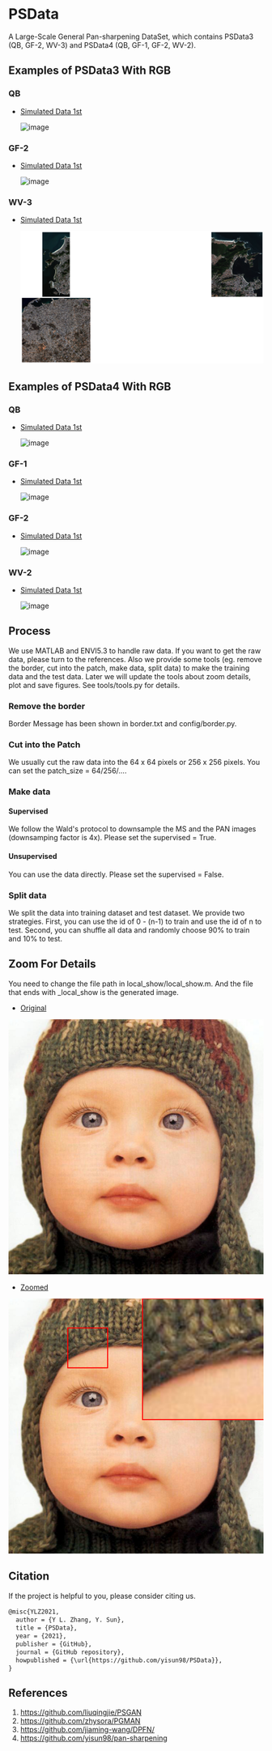 # PSData
A Large-Scale General Pan-sharpening DataSet, which contains PSData3 (QB, GF-2, WV-3) and PSData4 (QB, GF-1, GF-2, WV-2).

## Examples of PSData3 With RGB

### QB

* [Simulated Data 1st](examples/PSData3/QB.png) 

  ![image](examples/PSData3/QB.png)
  
### GF-2
* [Simulated Data 1st](examples/PSData3/GF-2.png) 

  ![image](examples/PSData3/GF-2.png)
### WV-3
* [Simulated Data 1st](examples/PSData3/WV-3.png) 

  ![image](examples/PSData3/WV-3.png)

## Examples of PSData4 With RGB

### QB
* [Simulated Data 1st](examples/PSData3/QB.png) 

  ![image](examples/PSData3/QB.png)
### GF-1
* [Simulated Data 1st](examples/PSData3/GF-1.png) 

  ![image](examples/PSData3/GF-1.png)
### GF-2
* [Simulated Data 1st](examples/PSData3/GF-2.png) 

  ![image](examples/PSData3/GF-2.png)
### WV-2
* [Simulated Data 1st](examples/PSData3/WV-2.png) 

  ![image](examples/PSData3/WV-2.png)
## Process
We use MATLAB and ENVI5.3 to handle raw data. If you want to get the raw data, please turn to the references. Also we provide some tools (eg. remove the border, cut into the patch, make data, split data) to make the training data and the test data. Later we will update the tools about zoom details, plot and save figures. See tools/tools.py for details.

### Remove the border
Border Message has been shown in border.txt and config/border.py.

### Cut into the Patch
We usually cut the raw data into the 64 x 64 pixels or 256 x 256 pixels. You can set the patch_size = 64/256/....

### Make data

#### Supervised
We follow the Wald's protocol to downsample the MS and the PAN images (downsamping factor is 4x). Please set the supervised = True.

#### Unsupervised
You can use the data directly. Please set the supervised = False.

### Split data
We split the data into training dataset and test dataset. We provide two strategies.
First, you can use the id of 0 - (n-1) to train and use the id of n to test.
Second, you can shuffle all data and randomly choose 90% to train and 10% to test.

## Zoom For Details
You need to change the file path in local_show/local_show.m. And the file that ends with _local_show is the generated image. 
* [Original](local_show/baby_GT.bmp) 

![image](local_show/baby_GT.bmp)
  
* [Zoomed](local_show/baby_GT_local_show.bmp) 

![image](local_show/baby_GT_local_show.bmp) 

## Citation
If the project is helpful to you, please consider citing us.
```
@misc{YLZ2021,
  author = {Y L. Zhang, Y. Sun},
  title = {PSData},
  year = {2021},
  publisher = {GitHub},
  journal = {GitHub repository},
  howpublished = {\url{https://github.com/yisun98/PSData}},
}
```


## References

1. https://github.com/liuqingjie/PSGAN
2. https://github.com/zhysora/PGMAN
3. https://github.com/jiaming-wang/DPFN/
4. https://github.com/yisun98/pan-sharpening

